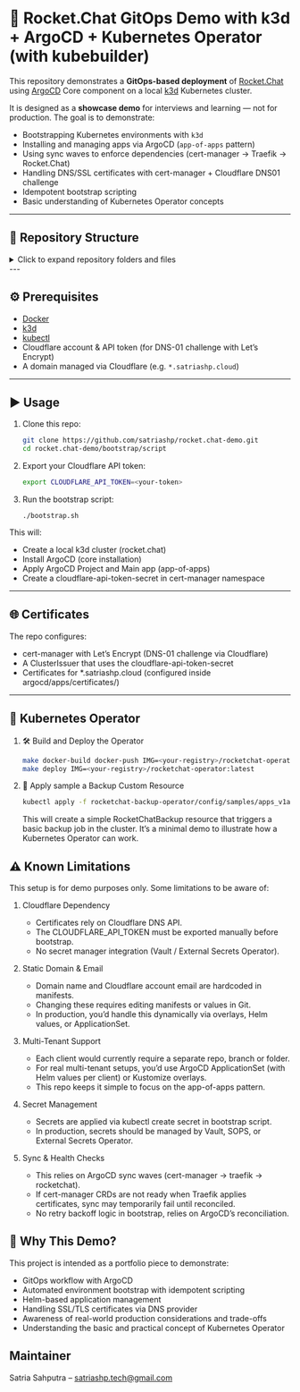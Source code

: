 # 🚀 Rocket.Chat GitOps Demo with k3d + ArgoCD + Kubernetes Operator (with kubebuilder)

This repository demonstrates a **GitOps-based deployment** of [Rocket.Chat](https://www.rocket.chat/) using [ArgoCD](https://argo-cd.readthedocs.io/) Core component on a local [k3d](https://k3d.io/) Kubernetes cluster.

It is designed as a **showcase demo** for interviews and learning — not for production.
The goal is to demonstrate:
- Bootstrapping Kubernetes environments with `k3d`
- Installing and managing apps via ArgoCD (`app-of-apps` pattern)
- Using sync waves to enforce dependencies (cert-manager → Traefik → Rocket.Chat)
- Handling DNS/SSL certificates with cert-manager + Cloudflare DNS01 challenge
- Idempotent bootstrap scripting
- Basic understanding of Kubernetes Operator concepts

---

## 📂 Repository Structure
<details>
    <summary>Click to expand repository folders and files</summary>

```
.
├── README.md
├── argocd
│   ├── apps
│   │   ├── cert-manager
│   │   │   └── application.yaml
│   │   ├── certificates
│   │   │   ├── application.yaml
│   │   │   ├── domain-certificate.yaml
│   │   │   ├── kustomization.yaml
│   │   │   └── lets-encrypt-cluster-issuer.yaml
│   │   ├── kustomization.yaml
│   │   ├── monitoring
│   │   │   ├── application.yaml
│   │   │   ├── dashboard
│   │   │   │   └── rocketchat.yaml
│   │   │   └── httproute
│   │   │       ├── grafana-backend.yaml
│   │   │       ├── grafana-redirect.yaml
│   │   │       └── referencesgrant.yaml
│   │   ├── rocketchat
│   │   │   ├── application.yaml
│   │   │   └── httproute
│   │   │       ├── rocketchat-backend.yaml
│   │   │       └── rocketchat-redirect.yaml
│   │   └── traefik
│   │       └── application.yaml
│   ├── main.yaml
│   └── project.yaml
├── bootstrap
│   ├── script
│   │   └── bootstrap.sh
│   └── terraform
│       ├── README.md
│       ├── main.tf
│       ├── outputs.tf
│       ├── providers.tf
│       ├── script
│       │   └── wait_for_deployment.sh
│       └── variables.tf
├── data
├── k3d.yaml
├── rocketchat-backup-operator
│   ├── Dockerfile
│   ├── Makefile
│   ├── PROJECT
│   ├── README.md
│   ├── api
│   │   └── v1alpha1
│   │       ├── groupversion_info.go
│   │       ├── rocketchatbackup_types.go
│   │       └── zz_generated.deepcopy.go
│   ├── bin
│   ├── cmd
│   │   └── main.go
│   ├── config
│   │   ├── crd
│   │   │   ├── bases
│   │   │   │   └── apps.satriashp.cloud_rocketchatbackups.yaml
│   │   │   ├── kustomization.yaml
│   │   │   └── kustomizeconfig.yaml
│   │   ├── default
│   │   │   ├── cert_metrics_manager_patch.yaml
│   │   │   ├── kustomization.yaml
│   │   │   ├── manager_metrics_patch.yaml
│   │   │   └── metrics_service.yaml
│   │   ├── manager
│   │   │   ├── configmap.yaml
│   │   │   ├── kustomization.yaml
│   │   │   ├── manager.yaml
│   │   │   └── pvc.yaml
│   │   ├── network-policy
│   │   │   ├── allow-metrics-traffic.yaml
│   │   │   └── kustomization.yaml
│   │   ├── prometheus
│   │   │   ├── kustomization.yaml
│   │   │   ├── monitor.yaml
│   │   │   └── monitor_tls_patch.yaml
│   │   ├── rbac
│   │   │   ├── kustomization.yaml
│   │   │   ├── leader_election_role.yaml
│   │   │   ├── leader_election_role_binding.yaml
│   │   │   ├── metrics_auth_role.yaml
│   │   │   ├── metrics_auth_role_binding.yaml
│   │   │   ├── metrics_reader_role.yaml
│   │   │   ├── rocketchatbackup_admin_role.yaml
│   │   │   ├── rocketchatbackup_editor_role.yaml
│   │   │   ├── rocketchatbackup_viewer_role.yaml
│   │   │   ├── role.yaml
│   │   │   ├── role_binding.yaml
│   │   │   └── service_account.yaml
│   │   └── samples
│   │       ├── apps_v1alpha1_rocketchatbackup.yaml
│   │       ├── kustomization.yaml
│   │       └── restore_job.yaml
│   ├── go.mod
│   ├── go.sum
│   ├── hack
│   │   └── boilerplate.go.txt
│   ├── internal
│   │   └── controller
│   │       ├── rocketchatbackup_controller.go
│   │       ├── rocketchatbackup_controller_test.go
│   │       └── suite_test.go
│   └── test
│       ├── e2e
│       │   ├── e2e_suite_test.go
│       │   └── e2e_test.go
│       └── utils
│           └── utils.go
└── tools
    ├── manifests
    │   ├── configmap.yaml
    │   ├── cronjob.yaml
    │   └── pvc.yaml
    ├── mongodump.sh
    ├── mongorestore.sh
    └── notes.md

```
> This is a basic structure for demonstration purposes.

</details>
---

## ⚙️ Prerequisites
- [Docker](https://docs.docker.com/get-docker/)
- [k3d](https://k3d.io/#installation)
- [kubectl](https://kubernetes.io/docs/tasks/tools/)
- Cloudflare account & API token (for DNS-01 challenge with Let’s Encrypt)
- A domain managed via Cloudflare (e.g. `*.satriashp.cloud`)
---

## ▶️ Usage

1. Clone this repo:

    ```bash
    git clone https://github.com/satriashp/rocket.chat-demo.git
    cd rocket.chat-demo/bootstrap/script
    ```

2. Export your Cloudflare API token:

    ```bash
    export CLOUDFLARE_API_TOKEN=<your-token>
    ```

3. Run the bootstrap script:

    ```
    ./bootstrap.sh
    ```

This will:
* Create a local k3d cluster (rocket.chat)
* Install ArgoCD (core installation)
* Apply ArgoCD Project and Main app (app-of-apps)
* Create a cloudflare-api-token-secret in cert-manager namespace

---

## 🌐 Certificates
The repo configures:
* cert-manager with Let’s Encrypt (DNS-01 challenge via Cloudflare)
* A ClusterIssuer that uses the cloudflare-api-token-secret
* Certificates for *.satriashp.cloud (configured inside argocd/apps/certificates/)

---

## 🚀 Kubernetes Operator
1. 🛠 Build and Deploy the Operator
    ```bash
    make docker-build docker-push IMG=<your-registry>/rocketchat-operator:latest
    make deploy IMG=<your-registry>/rocketchat-operator:latest
    ```
2. 📄 Apply sample a Backup Custom Resource
    ```bash
    kubectl apply -f rocketchat-backup-operator/config/samples/apps_v1alpha1_rocketchatbackup.yaml
    ```
    This will create a simple RocketChatBackup resource that triggers a basic backup job in the cluster. It’s a minimal demo to illustrate how a Kubernetes Operator can work.


## ⚠️ Known Limitations
This setup is for demo purposes only.
Some limitations to be aware of:

1. Cloudflare Dependency
    * Certificates rely on Cloudflare DNS API.
    * The CLOUDFLARE_API_TOKEN must be exported manually before bootstrap.
    * No secret manager integration (Vault / External Secrets Operator).

2. Static Domain & Email
    * Domain name and Cloudflare account email are hardcoded in manifests.
    * Changing these requires editing manifests or values in Git.
    * In production, you’d handle this dynamically via overlays, Helm values, or ApplicationSet.

3. Multi-Tenant Support
    * Each client would currently require a separate repo, branch or folder.
    * For real multi-tenant setups, you’d use ArgoCD ApplicationSet (with Helm values per client) or Kustomize overlays.
    * This repo keeps it simple to focus on the app-of-apps pattern.

4. Secret Management
    * Secrets are applied via kubectl create secret in bootstrap script.
    * In production, secrets should be managed by Vault, SOPS, or External Secrets Operator.

5. Sync & Health Checks
    * This relies on ArgoCD sync waves (cert-manager → traefik → rocketchat).
    * If cert-manager CRDs are not ready when Traefik applies certificates, sync may temporarily fail until reconciled.
    * No retry backoff logic in bootstrap, relies on ArgoCD’s reconciliation.

## 🎯 Why This Demo?
This project is intended as a portfolio piece to demonstrate:
* GitOps workflow with ArgoCD
* Automated environment bootstrap with idempotent scripting
* Helm-based application management
* Handling SSL/TLS certificates via DNS provider
* Awareness of real-world production considerations and trade-offs
* Understanding the basic and practical concept of Kubernetes Operator

## Maintainer

Satria Sahputra – satriashp.tech@gmail.com